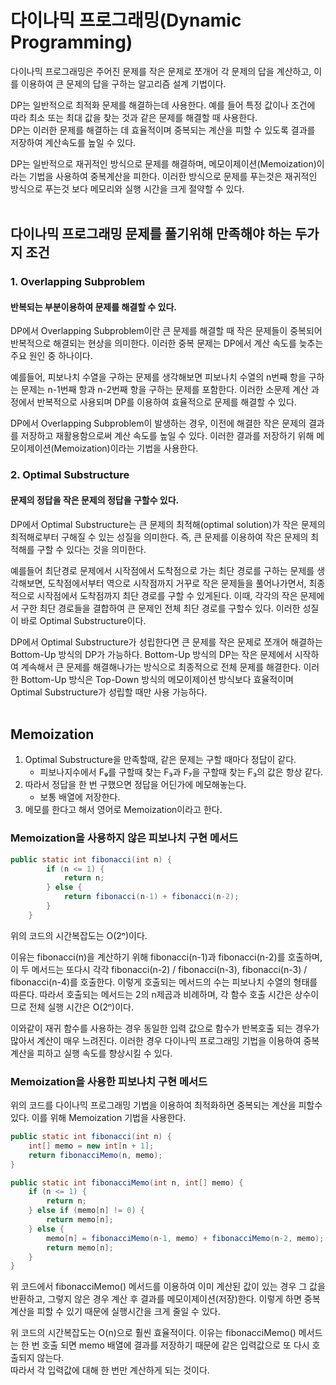 # 다이나믹 프로그래밍(Dynamic Programming)
다이나믹 프로그래밍은 주어진 문제를 작은 문제로 쪼개어 각 문제의 답을 계산하고,
이를 이용하여 큰 문제의 답을 구하는 알고리즘 설계 기법이다.

DP는 일반적으로 최적화 문제를 해결하는데 사용한다. 예를 들어 특정 값이나 조건에 따라
최소 또는 최대 값을 찾는 것과 같은 문제를 해결할 때 사용한다.
<br>
DP는 이러한 문제를 해결하는 데 효율적이며 중복되는 계산을 피할 수 있도록 결과를 저장하여 계산속도를 높일 수 있다.

DP는 일반적으로 재귀적인 방식으로 문제를 해결하며, 메모이제이션(Memoization)이라는 기법을 사용하여 중복계산을 피한다.
이러한 방식으로 문제를 푸는것은 재귀적인 방식으로 푸는것 보다 메모리와 실행 시간을 크게 절약할 수 있다.
<br><br>


## 다이나믹 프로그래밍 문제를 풀기위해 만족해야 하는 두가지 조건
### 1. Overlapping Subproblem
#### 반복되는 부분이용하여 문제를 해결할 수 있다.
DP에서 Overlapping Subproblem이란 큰 문제를 해결할 때 작은 문제들이 중복되어 반복적으로 해결되는 현상을 의미한다.
이러한 중복 문제는 DP에서 계산 속도를 늦추는 주요 원인 중 하나이다.

예를들어, 피보나치 수열을 구하는 문제를 생각해보면 피보나치 수열의 n번째 항을 구하는 문제는
n-1번째 항과 n-2번째 항을 구하는 문제를 포함한다. 
이러한 소문제 계산 과정에서 반복적으로 사용되며 DP를 이용하여 효율적으로 문제를 해결할 수 있다.

DP에서 Overlapping Subproblem이 발생하는 경우, 이전에 해결한 작은 문제의 결과를 저장하고 재활용함으로써 계산 속도를 높일 수 있다.
이러한 결과를 저장하기 위해 메모이제이션(Memoization)이라는 기법을 사용한다.


### 2. Optimal Substructure
#### 문제의 정답을 작은 문제의 정답을 구할수 있다.
DP에서 Optimal Substructure는 큰 문제의 최적해(optimal solution)가 작은 문제의 최적해로부터 구해질 수 있는 성질을 의미한다.
즉, 큰 문제를 이용하여 작은 문제의 최적해를 구할 수 있다는 것을 의미한다.

예를들어 최단경로 문제에서 시작점에서 도착점으로 가는 최단 경로를 구하는 문제를 생각해보면,
도착점에서부터 역으로 시작점까지 거꾸로 작은 문제들을 풀어나가면서,
최종적으로 시작점에서 도착점까지 최단 경로를 구할 수 있게된다.
이때, 각각의 작은 문제에서 구한 최단 경로들을 결합하여 큰 문제인 전체 최단 경로를 구할수 있다.
이러한 성질이 바로 Optimal Substructure이다.

DP에서 Optimal Substructure가 성립한다면 큰 문제를 작은 문제로 쪼개어 해결하는 Bottom-Up 방식의 DP가 가능하다.
Bottom-Up 방식의 DP는 작은 문제에서 시작하여 계속해서 큰 문제를 해결해나가는 방식으로 최종적으로 전체 문제를 해결한다.
이러한 Bottom-Up 방식은 Top-Down 방식의 메모이제이션 방식보다 효율적이며 Optimal Substructure가 성립할 때만 사용 가능하다.
<br><br>

## Memoization
1. Optimal Substructure을 만족할때, 같은 문제는 구할 때마다 정답이 같다.
   - 피보나지수에서 F₉를 구할때 찾는 F₃과 F₇을 구할때 찾는 F₃의 값은 항상 같다.
2. 따라서 정답을 한 번 구했으면 정답을 어딘가에 메모해놓는다.
   - 보통 배열에 저장한다.
3. 메모를 한다고 해서 영어로 Memoization이라고 한다.

### Memoization을 사용하지 않은 피보나치 구현 메서드
```java
public static int fibonacci(int n) {
        if (n <= 1) {
            return n;
        } else {
            return fibonacci(n-1) + fibonacci(n-2);
        }
    }
```
위의 코드의 시간복잡도는 O(2ⁿ)이다.

이유는 fibonacci(n)을 계산하기 위해 fibonacci(n-1)과 fibonacci(n-2)를 호출하며,
이 두 메서드는 또다시 각각 fibonacci(n-2) / fibonacci(n-3), fibonacci(n-3) / fibonacci(n-4)를 호출한다.
이렇게 호출되는 메서드의 수는 피보나치 수열의 형태를 따른다. 따라서 호출되는 메서드는 2의 n제곱과 비례하며,
각 함수 호출 시간은 상수이므로 전체 실행 시간은 O(2ⁿ)이다.

이와같이 재귀 함수를 사용하는 경우 동일한 입력 값으로 함수가 반복호출 되는 경우가 많아서 계산이 매우 느려진다.
이러한 경우 다이나믹 프로그래밍 기법을 이용하여 중복 계산을 피하고 실행 속도를 향상시킬 수 있다.

### Memoization을 사용한 피보나치 구현 메서드
위의 코드를 다이나믹 프로그래밍 기법을 이용하여 최적화하면 중복되는 계산을 피할수 있다.
이를 위해 Memoization 기법을 사용한다.
```java
public static int fibonacci(int n) {
    int[] memo = new int[n + 1];
    return fibonacciMemo(n, memo);
}

public static int fibonacciMemo(int n, int[] memo) {
    if (n <= 1) {
        return n;
    } else if (memo[n] != 0) {
        return memo[n];
    } else {
        memo[n] = fibonacciMemo(n-1, memo) + fibonacciMemo(n-2, memo);
        return memo[n];
    }
}
```
위 코드에서 fibonacciMemo() 메서드를 이용하여 이미 계산된 값이 있는 경우 그 값을 반환하고,
그렇지 않은 경우 계산 후 결과를 메모이제이션(저장)한다. 이렇게 하면 중복 계산을 피할 수 있기 때문에 실행시간을 크게 줄일 수 있다.

위 코드의 시간복잡도는 O(n)으로 훨씬 효율적이다. 이유는 fibonacciMemo() 메서드는 한 번 호출 되면
memo 배열에 결과를 저장하기 때문에 같은 입력값으로 또 다시 호출되지 않는다. <br>
따라서 각 입력값에 대해 한 번만 계산하게 되는 것이다.
